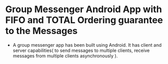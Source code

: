# Group Messenger Android App with FIFO and TOTAL Ordering guarantee to the Messages
* A group messenger app has been built using Android. It has client and server capabilities( to send messages to multiple clients, receive messages from multiple clients asynchronously ).

